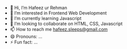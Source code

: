 - 👋 Hi, I’m Hafeez ur Rehman
- 👀 I’m interested in Frontend Web Development
- 🌱 I’m currently learning Javascript
- 💞️ I’m looking to collaborate on HTML, CSS, Javascript
- 📫 How to reach me hafeez.sleeps@gmail.com
- 😄 Pronouns: ...
- ⚡ Fun fact: ...

<!---
Hafeez-Programmer/Hafeez-Programmer is a ✨ special ✨ repository because its `README.md` (this file) appears on your GitHub profile.
You can click the Preview link to take a look at your changes.
--->
